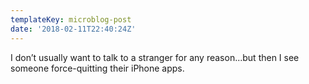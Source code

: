 ```yaml
---
templateKey: microblog-post
date: '2018-02-11T22:40:24Z'
---
```


I don’t usually want to talk to a stranger for any reason...but then I see someone force-quitting their iPhone apps.

